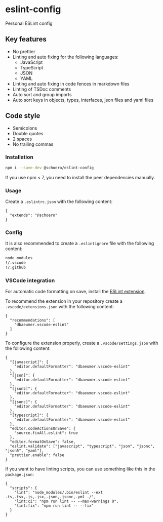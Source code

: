 # eslint-config

Personal ESLint config

## Key features

* No prettier
* Linting and auto fixing for the following languages:
  * JavaScript
  * TypeScript
  * JSON
  * YAML
* Linting and auto fixing in code fences in markdown files
* Linting of TSDoc comments
* Auto sort and group imports
* Auto sort keys in objects, types, interfaces, json files and yaml files

## Code style

* Semicolons
* Double quotes
* 2 spaces
* No trailing commas

### Installation

```sh
npm i --save-dev @schoero/eslint-config
```

If you use npm < 7, you need to install the peer dependencies manually.

### Usage

Create a `.eslintrc.json` with the following content:

```jsonc
{
  "extends": "@schoero"
}
```

### Config

It is also recommended to create a `.eslintignore` file with the following content:

```txt
node_modules
!/.vscode
!/.github
```

### VSCode integration

For automatic code formatting on save, install the [ESLint extension](https://marketplace.visualstudio.com/items?itemName=dbaeumer.vscode-eslint).

To recommend the extension in your repository create a `.vscode/extensions.json` with the following content:

```jsonc
{
  "recommendations": [
    "dbaeumer.vscode-eslint"
  ]
}
```

To configure the extension properly, create a `.vscode/settings.json` with the following content:

```jsonc
{
  "[javascript]": {
    "editor.defaultFormatter": "dbaeumer.vscode-eslint"
  },
  "[json]": {
    "editor.defaultFormatter": "dbaeumer.vscode-eslint"
  },
  "[json5]": {
    "editor.defaultFormatter": "dbaeumer.vscode-eslint"
  },
  "[jsonc]": {
    "editor.defaultFormatter": "dbaeumer.vscode-eslint"
  },
  "[typescript]": {
    "editor.defaultFormatter": "dbaeumer.vscode-eslint"
  },
  "editor.codeActionsOnSave": {
    "source.fixAll.eslint": true
  },
  "editor.formatOnSave": false,
  "eslint.validate": ["javascript", "typescript", "json", "jsonc", "json5", "yaml"],
  "prettier.enable": false
}
```

If you want to have linting scripts, you can use something like this in the `package.json`:

```jsonc
{
  "scripts": {
    "lint": "node_modules/.bin/eslint --ext .ts,.tsx,.js,.jsx,.json,.jsonc,.yml ./",
    "lint:ci": "npm run lint -- --max-warnings 0",
    "lint:fix": "npm run lint -- --fix"
  }
}
```
